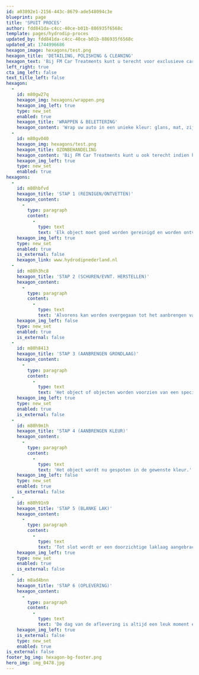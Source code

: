 ```yaml
---
id: a03892e1-2156-443c-8679-ade548094c3e
blueprint: page
title: 'SPUIT PROCES'
author: fdd841da-c4cc-40ce-b01b-886935f6568c
template: pages/hydrodip-proces
updated_by: fdd841da-c4cc-40ce-b01b-886935f6568c
updated_at: 1744996686
hexagon_image: hexagons/test.png
hexagon_title: 'DETAILING, POLISHING & CLEANING'
hexagon_text: 'Bij FM Car Treatments kunt u terecht voor exclusieve car detailing. U bent bij ons aan het juiste adres voor het laten opleven van uw auto. Bij detailing wordt gelet op de details. Zo worden veel dingen bij een normale wasbeurt overgeslagen en bij het verkeerd wassen worden juist veel beschadigingen gecreëerd. Er zijn veel imperfecties die uw auto kunnen beschadigen, zoals krassen, swirls, hologrammen, vlekken en uitdroging.  Wij pakken de problemen aan en zorgen dat uw auto zowel van binnen als van buiten weer als nieuw en beschermd is! Bescherming is namelijk belangrijk. Door bijvoorbeeld uw lak door ons te laten verzegelen met een keramische coating, kunnen wij blijvend voorkomen dat deze imperfecties opnieuw zullen terugkomen.'
left_right: true
cta_img_left: false
text_title_left: false
hexagon:
  -
    id: m80gw27q
    hexagon_img: hexagons/wrappen.png
    hexagon_img_left: true
    type: new_set
    enabled: true
    hexagon_title: 'WRAPPEN & BELETTERING'
    hexagon_content: 'Wrap uw auto in een unieke kleur: glans, mat, zijdeglans, carbon fibre, brushed metal of full colour folie. Zelfs camouflage is mogelijk! Wij bieden een volledige waaier van premium wrapfolie van wereldwijd vertrouwd vinyl, zoals 3M, Avery en veel meer. Tevens hebben we een ruime keuze aan kleuren en afwerkingen met texturen als mat, satijn en chroomfolie. Zo is er werkelijk voor ieder wat wils!  Ontwerpen op maat is voor ons een specialiteit en we denken altijd graag met u mee. Wij richten ons zowel op particulieren als op bedrijven. Daarnaast kunnen onze klanten een geheel uniek en opvallend wrapontwerp maken dat hun persoonlijke auto of bedrijfsauto een volledig nieuwe look geeft. De ontwerpen kunnen met een full-body wrap, een gedeeltelijke wrap (zoals striping) of met behulp van een custom design tot stand worden gebracht!  STEENSLAGFOLIE  Lakbescherming met Xpel Ultimate Lakbeschermingsfolie is een vrijwel onzichtbare urethaan folie die de lak van uw auto beschermt tegen lelijke krassen. Tevens maximaliseert het de doorverkoopwaarde van de auto. De folie beschermt tegen steentjes, insectenzuren, zout, olie, grind, boomsappen en vogelpoep!'
  -
    id: m80gv040
    hexagon_img: hexagons/test.png
    hexagon_title: OZONBEHANDELING
    hexagon_content: 'Bij FM Car Treatments kunt u ook terecht indien het om geur bestrijden in de auto gaat. Deze geurneutralisatie voeren we uit in de vorm van een ozonbehandeling. De geurverwijdering verzorgen we te allen tijde op een professionele wijze, zodat u straks geniet van een heerlijk ruikende wagen. Wanneer een geurbehandeling voor de auto?  Een auto blijft uiteraard een gebruiksvoorwerp en uw leven staat niet stil. Dit betekent voor veel wagens dat na verloop van tijd geurtjes in de bekleding kruipen die er niet makkelijk meer uitgaan. Uw kinderen kunnen bijvoorbeeld knoeien of een ongelukje hebben. Of misschien reist uw hond regelmatig in de auto mee. Verder kan het natuurlijk zo zijn dat u rookt in uw voertuig of dat u de auto van een roker heeft gekocht. Dit alles kan onaangename geurtjes opleveren. Vandaar dat geur neutraliseren in uw auto een absolute aanrader is. Wat houdt onze geurbehandeling in?  Voor de geurbestrijding van uw auto bent u bij ons aan het juiste adres. Met de ozonbehandeling die wij uitvoeren is het interieur van uw wagen straks echt 100% geurvrij. Hiermee bent u ervan verzekerd dat uw bekleding weer als nieuw ruikt. In totaal zijn we tussen de vier en acht uur bezig met de geurverwijdering in uw auto. Binnen een dag heeft u dus alweer een voertuig dat schoon en fris ruikt. Heerlijk toch? Ook fijn bij een tweedehands auto, want zo kunt u gewoon genieten van de geur van een nieuwe wagen ondanks dat u niet de eerste eigenaar bent!'
    hexagon_img_left: true
    type: new_set
    enabled: true
hexagons:
  -
    id: m80hbfvd
    hexagon_title: 'STAP 1 (REINIGEN/ONTVETTEN)'
    hexagon_content:
      -
        type: paragraph
        content:
          -
            type: text
            text: 'Elk object moet goed worden gereinigd en worden ontvet.'
    hexagon_img_left: true
    type: new_set
    enabled: true
    is_external: false
    hexagon_link: www.hydrodipnederland.nl
  -
    id: m80h3hc8
    hexagon_title: 'STAP 2 (SCHUREN/EVNT. HERSTELLEN)'
    hexagon_content:
      -
        type: paragraph
        content:
          -
            type: text
            text: 'Alvorens kan worden overgegaan tot het aanbrengen van een primer en zal het object geschuurd of gestraald moeten worden. Geadviseerd wordt dan ook om beschadigingen goed te communiceren naar ons zodat je juiste offerte krijgt zonder verrassingen.'
    hexagon_img_left: false
    type: new_set
    enabled: true
    is_external: false
  -
    id: m80h8413
    hexagon_title: 'STAP 3 (AANBRENGEN GRONDLAAG)'
    hexagon_content:
      -
        type: paragraph
        content:
          -
            type: text
            text: 'Het object of objecten worden voorzien van een specifieke primer om de verf te optimaliseren voor een kwalitatief eindresultaat.'
    hexagon_img_left: true
    type: new_set
    enabled: true
    is_external: false
  -
    id: m80h9m1h
    hexagon_title: 'STAP 4 (AANBRENGEN KLEUR)'
    hexagon_content:
      -
        type: paragraph
        content:
          -
            type: text
            text: 'Het object wordt nu gespoten in de gewenste kleur.'
    hexagon_img_left: false
    type: new_set
    enabled: true
    is_external: false
  -
    id: m80h91n9
    hexagon_title: 'STAP 5 (BLANKE LAK)'
    hexagon_content:
      -
        type: paragraph
        content:
          -
            type: text
            text: 'Tot slot wordt er een doorzichtige laklaag aangebracht voor optimale bescherming. U kunt kiezen tussen een hoogglans of matte/satin finish.'
    hexagon_img_left: true
    type: new_set
    enabled: true
    is_external: false
  -
    id: m8ad4bnn
    hexagon_title: 'STAP 6 (OPLEVERING)'
    hexagon_content:
      -
        type: paragraph
        content:
          -
            type: text
            text: 'De dag van de aflevering is altijd een leuk moment en zorgen wij ervoor dat het object er spik en span bij staat. De glimlach op het gezicht van de klant is altijd weer leuk om te zien, daar doen we het uiteindelijk allemaal voor!'
    hexagon_img_left: true
    is_external: false
    type: new_set
    enabled: true
is_external: false
footer_bg_img: hexagon-bg-footer.png
hero_img: img_0478.jpg
---
```

